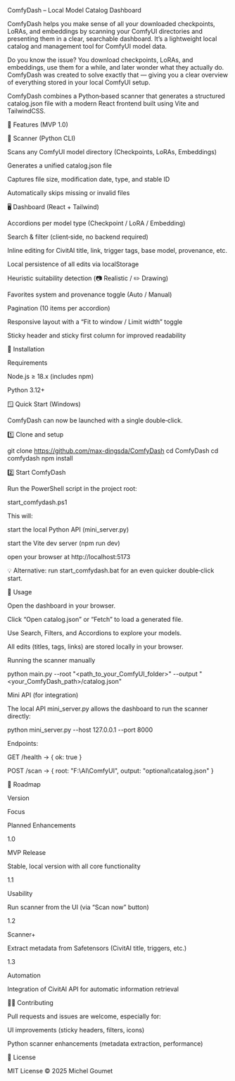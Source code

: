 ComfyDash – Local Model Catalog Dashboard

ComfyDash helps you make sense of all your downloaded checkpoints, LoRAs, and embeddings by scanning your ComfyUI directories and presenting them in a clear, searchable dashboard. It’s a lightweight local catalog and management tool for ComfyUI model data.

Do you know the issue? You download checkpoints, LoRAs, and embeddings, use them for a while, and later wonder what they actually do. ComfyDash was created to solve exactly that — giving you a clear overview of everything stored in your local ComfyUI setup.

ComfyDash combines a Python‑based scanner that generates a structured catalog.json file with a modern React frontend built using Vite and TailwindCSS.

🚀 Features (MVP 1.0)

🧩 Scanner (Python CLI)

Scans any ComfyUI model directory (Checkpoints, LoRAs, Embeddings)

Generates a unified catalog.json file

Captures file size, modification date, type, and stable ID

Automatically skips missing or invalid files

🖥️ Dashboard (React + Tailwind)

Accordions per model type (Checkpoint / LoRA / Embedding)

Search & filter (client‑side, no backend required)

Inline editing for CivitAI title, link, trigger tags, base model, provenance, etc.

Local persistence of all edits via localStorage

Heuristic suitability detection (📷 Realistic / ✏️ Drawing)

Favorites system and provenance toggle (Auto / Manual)

Pagination (10 items per accordion)

Responsive layout with a “Fit to window / Limit width” toggle

Sticky header and sticky first column for improved readability

🧰 Installation

Requirements

Node.js ≥ 18.x (includes npm)

Python 3.12+

🪟 Quick Start (Windows)

ComfyDash can now be launched with a single double‑click.

1️⃣ Clone and setup

git clone https://github.com/max-dingsda/ComfyDash
cd ComfyDash
cd comfydash
npm install

2️⃣ Start ComfyDash

Run the PowerShell script in the project root:

start_comfydash.ps1

This will:

start the local Python API (mini_server.py)

start the Vite dev server (npm run dev)

open your browser at http://localhost:5173

💡 Alternative: run start_comfydash.bat for an even quicker double‑click start.

🧪 Usage

Open the dashboard in your browser.

Click “Open catalog.json” or “Fetch” to load a generated file.

Use Search, Filters, and Accordions to explore your models.

All edits (titles, tags, links) are stored locally in your browser.

Running the scanner manually

python main.py --root "<path_to_your_ComfyUI_folder>" --output "<your_ComfyDash_path>/catalog.json"

Mini API (for integration)

The local API mini_server.py allows the dashboard to run the scanner directly:

python mini_server.py --host 127.0.0.1 --port 8000

Endpoints:

GET /health → { ok: true }

POST /scan → { root: "F:\\AI\\ComfyUI", output: "optional\\catalog.json" }

🧭 Roadmap

Version

Focus

Planned Enhancements

1.0

MVP Release

Stable, local version with all core functionality

1.1

Usability

Run scanner from the UI (via “Scan now” button)

1.2

Scanner+

Extract metadata from Safetensors (CivitAI title, triggers, etc.)

1.3

Automation

Integration of CivitAI API for automatic information retrieval

🧑‍💻 Contributing

Pull requests and issues are welcome, especially for:

UI improvements (sticky headers, filters, icons)

Python scanner enhancements (metadata extraction, performance)

📄 License

MIT License © 2025 Michel Goumet

